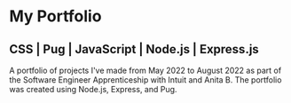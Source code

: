 # My Portfolio
<h2>CSS | Pug | JavaScript | Node.js | Express.js</h2>
<p>A portfolio of projects I've made from May 2022 to August 2022 as part of the Software Engineer Apprenticeship with Intuit and Anita B. The portfolio was created using Node.js, Express, and Pug.</p> 

 
